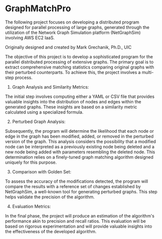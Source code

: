 # GraphMatchPro
The following project focuses on developing a distributed program designed for parallel processing of large graphs, generated through the utilization of the Network Graph Simulation platform (NetGraphSim) involving AWS EC2 IaaS.

Originally designed and created by Mark Grechanik, Ph.D., UIC

The objective of this project is to develop a sophisticated program for the parallel distributed processing of extensive graphs. 
The primary goal is to extract comprehensive matching statistics comparing original graphs with their perturbed counterparts. 
To achieve this, the project involves a multi-step process.

1. Graph Analysis and Similarity Metrics:

The initial step involves computing either a YAML or CSV file that provides valuable insights into the distribution of nodes and edges within the generated graphs. 
These insights are based on a similarity metric calculated using a specialized formula.

2. Perturbed Graph Analysis:

Subsequently, the program will determine the likelihood that each node or edge in the graph has been modified, added, or removed in the perturbed version of the graph. 
This analysis considers the possibility that a modified node can be interpreted as a previously existing node being deleted and a new node being added with parameters resembling the deleted node. 
This determination relies on a finely-tuned graph matching algorithm designed uniquely for this purpose.

3. Comparison with Golden Set:

To assess the accuracy of the modifications detected, the program will compare the results with a reference set of changes established by NetGraphSim, a well-known tool for generating perturbed graphs. 
This step helps validate the precision of the algorithm.

4. Evaluation Metrics:

In the final phase, the project will produce an estimation of the algorithm's performance akin to precision and recall ratios. 
This evaluation will be based on rigorous experimentation and will provide valuable insights into the effectiveness of the developed algorithm.
